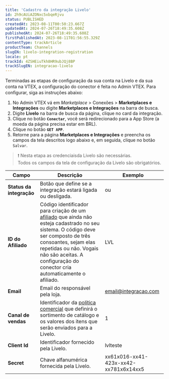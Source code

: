 ```yaml
---
title: 'Cadastro da integração Livelo'
id: 2h9cAUiAZONxc5xbqeRjvu
status: PUBLISHED
createdAt: 2023-08-11T00:50:23.667Z
updatedAt: 2024-07-26T18:49:35.608Z
publishedAt: 2024-07-26T18:49:35.608Z
firstPublishedAt: 2023-08-11T01:56:55.329Z
contentType: trackArticle
productTeam: Channels
slugEN: livelo-integration-registration
locale: pt
trackId: 4ZSHEiuTkh8HR9ubJQj8BP
trackSlugEN: integracao-livelo
---
```


Terminadas as etapas de conﬁguração da sua conta na Livelo e da sua conta na VTEX, a conﬁguração do conector é feita no Admin VTEX. Para conﬁgurar, siga as instruções abaixo:  

1. No Admin VTEX vá em *Marketplace* > Conexões > **Marketplaces e** **Integrações** ou digite **Marketplaces e Integrações** na barra de busca.  
2. Digite **Livelo** na barra de busca da página, clique no card da integração.
3. Clique no botão **`Conectar`**, você será redirecionado para a App Store (a moeda da página precisa estar em BRL).  
4. Clique no botão **`GET APP`**.
5. Retorne para a página **Marketplaces e Integrações** e preencha os campos da tela descritos logo abaixo e, em seguida, clique no botão `Salvar`.  

> ❗ Nesta etapa as credenciaisda Livelo são necessárias. <br>Todos os campos da tela de configuração da Livelo são obrigatórios.</br>  

| **Campo** | **Descrição** | **Exemplo** |
|---|---|---|
| **Status da integração** | Botão que define se a integração estará ligada ou desligada. | <i class="fas fa-toggle-on"></i>  ou <i class="fas fa-toggle-off"></i> |
| **ID do Afiliado** | Código identificador para criação de um [afiliado](https://help.vtex.com/pt/tutorial/o-que-e-afiliado) que ainda não esteja cadastrado no seu sistema. O código deve ser composto de três consoantes, sejam elas repetidas ou não. Vogais não são aceitas.  A configuração do conector cria automaticamente o afiliado. | LVL |
| **Email** | Email do responsável pela loja. | email@integracao.com |
| **Canal de vendas** | Identificador da [política comercial](https://help.vtex.com/pt/tutorial/configuring-a-marketplace-trade-policy--tutorials_404) que definirá o sortimento de catálogo e os valores dos itens que serão enviados para a Livelo. | 1 |
| **Client Id** | Identificador fornecido pela Livelo. | lvlteste |
| **Secret** | Chave alfanumérica  fornecida pela Livelo. | xx61x016-xx41-423x-xx42-xx781x6x14xx5 |

